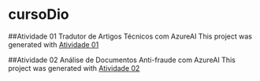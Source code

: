 # cursoDio
##Atividade 01 
Tradutor de Artigos Técnicos com AzureAI
This project was generated with [Atividade 01](https://colab.research.google.com/drive/1quiEj88hlxX5SFD0TEYbLMdEcU81PY9K?usp=sharing)

##Atividade 02 
Análise de Documentos Anti-fraude com AzureAI
This project was generated with [Atividade 02](https://colab.research.google.com/drive/1L3pB0_oWgYJtaFBd-PTcOR2ba8J8TFWE?usp=sharing)
